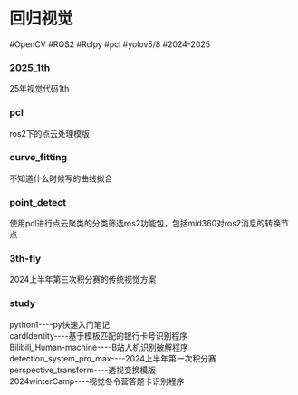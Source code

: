 # 回归视觉
#OpenCV #ROS2 #Rclpy #pcl #yolov5/8 #2024-2025  

### 2025_1th  
25年视觉代码1th  

### pcl  
ros2下的点云处理模版  

### curve_fitting  
不知道什么时候写的曲线拟合  

### point_detect  
使用pcl进行点云聚类的分类筛选ros2功能包，包括mid360对ros2消息的转换节点  

### 3th-fly  
2024上半年第三次积分赛的传统视觉方案  

### study  
python1----py快速入门笔记  
cardIdentity----基于模板匹配的银行卡号识别程序  
Bilibili_Human-machine----B站人机识别破解程序  
detection_system_pro_max----2024上半年第一次积分赛  
perspective_transform----透视变换模版  
2024winterCamp----视觉冬令营答题卡识别程序  
